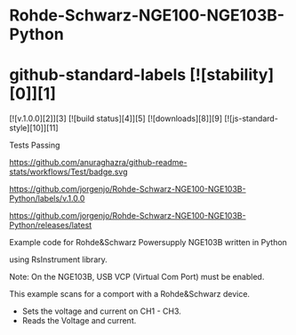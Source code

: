 # Rohde-Schwarz-NGE100-NGE103B-Python

# github-standard-labels [![stability][0]][1]
[![v.1.0.0][2]][3] [![build status][4]][5]
[![downloads][8]][9] [![js-standard-style][10]][11]

Tests Passing

https://github.com/anuraghazra/github-readme-stats/workflows/Test/badge.svg

https://github.com/jorgenjo/Rohde-Schwarz-NGE100-NGE103B-Python/labels/v.1.0.0

https://github.com/jorgenjo/Rohde-Schwarz-NGE100-NGE103B-Python/releases/latest


Example code for Rohde&Schwarz Powersupply NGE103B written in Python

using RsInstrument library.

Note: On the NGE103B, USB VCP (Virtual Com Port) must be enabled.

This example scans for a comport with a Rohde&Schwarz device.
- Sets the voltage and current on CH1 - CH3.
- Reads the Voltage and current.









